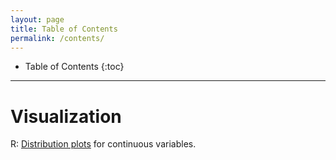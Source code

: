 ```yaml
---
layout: page
title: Table of Contents
permalink: /contents/
---
```

<style>
// Using numbers instead of bullets for listing
#markdown-toc ul {
    list-style: decimal;
}

#markdown-toc {
    border: 1px solid #aaa;
    padding: 1.5em;
    list-style: decimal;
    display: inline-block;
}
</style>

* Table of Contents
{:toc}
  
---

# Visualization  
R: [Distribution plots](/Cogneuro_helpers/visualizations/vardist/) for continuous variables.
